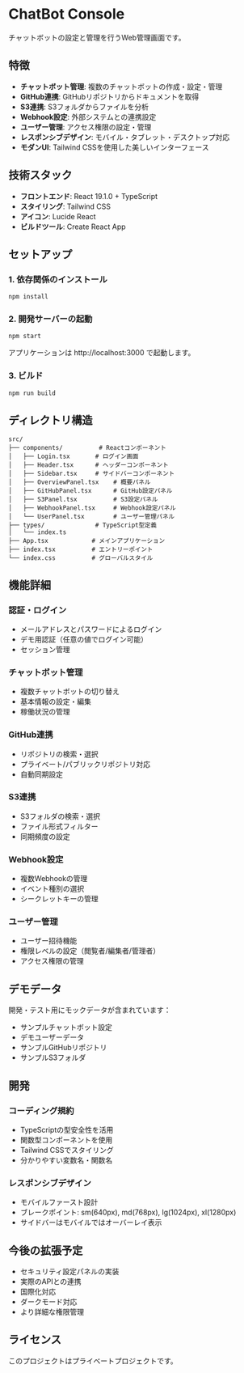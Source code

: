 # ChatBot Console

チャットボットの設定と管理を行うWeb管理画面です。

## 特徴

- **チャットボット管理**: 複数のチャットボットの作成・設定・管理
- **GitHub連携**: GitHubリポジトリからドキュメントを取得
- **S3連携**: S3フォルダからファイルを分析
- **Webhook設定**: 外部システムとの連携設定
- **ユーザー管理**: アクセス権限の設定・管理
- **レスポンシブデザイン**: モバイル・タブレット・デスクトップ対応
- **モダンUI**: Tailwind CSSを使用した美しいインターフェース

## 技術スタック

- **フロントエンド**: React 19.1.0 + TypeScript
- **スタイリング**: Tailwind CSS
- **アイコン**: Lucide React
- **ビルドツール**: Create React App

## セットアップ

### 1. 依存関係のインストール

```bash
npm install
```

### 2. 開発サーバーの起動

```bash
npm start
```

アプリケーションは http://localhost:3000 で起動します。

### 3. ビルド

```bash
npm run build
```

## ディレクトリ構造

```
src/
├── components/          # Reactコンポーネント
│   ├── Login.tsx       # ログイン画面
│   ├── Header.tsx      # ヘッダーコンポーネント
│   ├── Sidebar.tsx     # サイドバーコンポーネント
│   ├── OverviewPanel.tsx    # 概要パネル
│   ├── GitHubPanel.tsx      # GitHub設定パネル
│   ├── S3Panel.tsx          # S3設定パネル
│   ├── WebhookPanel.tsx     # Webhook設定パネル
│   └── UserPanel.tsx        # ユーザー管理パネル
├── types/              # TypeScript型定義
│   └── index.ts
├── App.tsx            # メインアプリケーション
├── index.tsx          # エントリーポイント
└── index.css          # グローバルスタイル
```

## 機能詳細

### 認証・ログイン
- メールアドレスとパスワードによるログイン
- デモ用認証（任意の値でログイン可能）
- セッション管理

### チャットボット管理
- 複数チャットボットの切り替え
- 基本情報の設定・編集
- 稼働状況の管理

### GitHub連携
- リポジトリの検索・選択
- プライベート/パブリックリポジトリ対応
- 自動同期設定

### S3連携
- S3フォルダの検索・選択
- ファイル形式フィルター
- 同期頻度の設定

### Webhook設定
- 複数Webhookの管理
- イベント種別の選択
- シークレットキーの管理

### ユーザー管理
- ユーザー招待機能
- 権限レベルの設定（閲覧者/編集者/管理者）
- アクセス権限の管理

## デモデータ

開発・テスト用にモックデータが含まれています：
- サンプルチャットボット設定
- デモユーザーデータ
- サンプルGitHubリポジトリ
- サンプルS3フォルダ

## 開発

### コーディング規約
- TypeScriptの型安全性を活用
- 関数型コンポーネントを使用
- Tailwind CSSでスタイリング
- 分かりやすい変数名・関数名

### レスポンシブデザイン
- モバイルファースト設計
- ブレークポイント: sm(640px), md(768px), lg(1024px), xl(1280px)
- サイドバーはモバイルではオーバーレイ表示

## 今後の拡張予定

- セキュリティ設定パネルの実装
- 実際のAPIとの連携
- 国際化対応
- ダークモード対応
- より詳細な権限管理

## ライセンス

このプロジェクトはプライベートプロジェクトです。
